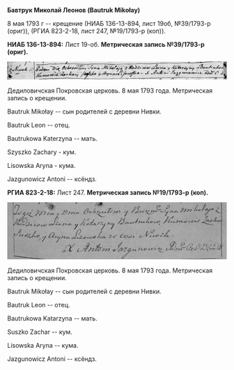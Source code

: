 **Бавтрук Миколай Леонов (Bautruk Mikołay)**

8 мая 1793 г -- крещение (НИАБ 136-13-894, лист 19об, №39/1793-р
(ориг)), (РГИА 823-2-18, лист 247, №19/1793-р (коп)).

**НИАБ 136-13-894:** Лист 19-об. **Метрическая запись №39/1793-р
(ориг).**

![](./media/bf8db128e09371085b104a9bd3d08ec1f5f64977.png)

Дедиловичская Покровская церковь. 8 мая 1793 года. Метрическая запись о
крещении.

Bautruk Mikołay -- сын родителей с деревни Нивки.

Bautruk Leon -- отец.

Bautrukowa Katerzyna -- мать.

Szyszko Zachary - кум.

Lisowska Aryna - кума.

Jazgunowicz Antoni -- ксёндз.

**РГИА 823-2-18:** Лист 247. **Метрическая запись №19/1793-р (коп).**

![](./media/838b798d106d4dbfbde346b97681d47ce6b821ac.png)

Дедиловичская Покровская церковь. 8 мая 1793 года. Метрическая запись о
крещении.

Bautruk Mikołay -- сын родителей с деревни Нивки.

Bautruk Leon -- отец.

Bautrukowa Katarzyna -- мать.

Suszko Zachar -- кум.

Lisowska Aryna -- кума.

Jazgunowicz Antoni -- ксёндз.
